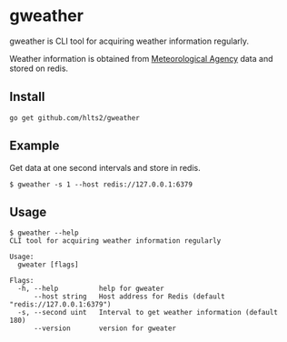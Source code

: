 # gweather

gweather is CLI tool for acquiring weather information regularly.

Weather information is obtained from [Meteorological Agency](http://xml.kishou.go.jp/xmlpull.html) data and stored on redis.


## Install

```shell
go get github.com/hlts2/gweather
```

## Example

Get data at one second intervals and store in redis.
```
$ gweather -s 1 --host redis://127.0.0.1:6379

```

## Usage

```
$ gweather --help
CLI tool for acquiring weather information regularly

Usage:
  gweater [flags]

Flags:
  -h, --help          help for gweater
      --host string   Host address for Redis (default "redis://127.0.0.1:6379")
  -s, --second uint   Interval to get weather information (default 180)
      --version       version for gweater
```
